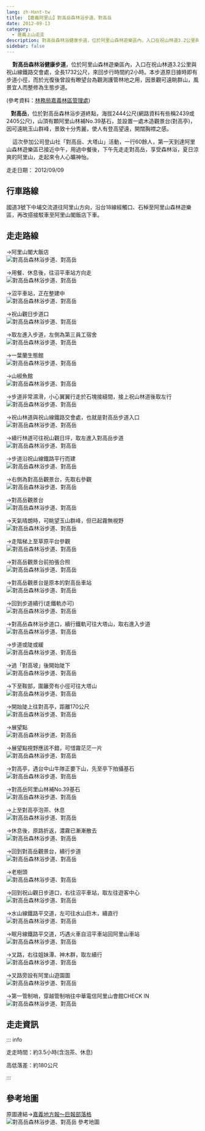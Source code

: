 ```yaml
---
lang: zh-Hant-tw
title: 【嘉義阿里山】對高岳森林浴步道、對高岳
date: 2012-09-13
category: 
  - 嘉義上山走走
description: 對高岳森林浴健康步道，位於阿里山森林遊樂區內，入口在祝山林道3.2公里與祝山線鐵路交會處，全長1732公尺，來回步行時間約2小時。本步道原日據時即有步道小徑，而於光復後曾設有瞭望台為觀測護管林地之用，因景觀可遠眺群山，風景宜人而整修為生態步道。
sidebar: false
---
```


    **對高岳森林浴健康步道**，位於阿里山森林遊樂區內，入口在祝山林道3.2公里與祝山線鐵路交會處，全長1732公尺，來回步行時間約2小時。本步道原日據時即有步道小徑，而於光復後曾設有瞭望台為觀測護管林地之用，因景觀可遠眺群山，風景宜人而整修為生態步道。

(參考資料：[林務局嘉義林區管理處](http://chiayi.forest.gov.tw/ct.asp?xItem=34699&ctNode=2309&mp=340))  

<!-- more -->

   **對高岳**，位於對高岳森林浴步道終點，海拔2444公尺(網路資料有些稱2439或2405公尺)，山頂有顆阿里山林補No.39基石，並設置一處木造觀景台(對高亭)，因可遠眺玉山群峰，景致十分秀麗，使人有登高望遠，開闊胸襟之感。  

    這次參加公司登山社「對高岳、大塔山」活動，一行60餘人，第一天到達阿里山森林遊樂區已接近中午，用過中餐後，下午先走走對高岳，享受森林浴，夏日涼爽的阿里山，走起來令人心曠神怡。

走走日期： 2012/09/09

## 行車路線 
國道3號下中埔交流道往阿里山方向，沿台18線經觸口、石棹至阿里山森林遊樂區，再改搭接駁車至阿里山閣飯店下車。

## 走走路線
→阿里山閣大飯店  
![對高岳森林浴步道、對高岳](https://1013399.github.io/image-3/183/233573037_l.jpg)

→用餐、休息後，往沼平車站方向走  
![對高岳森林浴步道、對高岳](https://1013399.github.io/image-3/183/233573108_l.jpg)

→沼平車站，正在整建中  
![對高岳森林浴步道、對高岳](https://1013399.github.io/image-3/183/233573111_l.jpg)

→祝山觀日步道口  
![對高岳森林浴步道、對高岳](https://1013399.github.io/image-3/183/233573113_l.jpg)

→取左進入步道，左側為第三員工宿舍  
![對高岳森林浴步道、對高岳](https://1013399.github.io/image-3/183/233573115_l.jpg)

→一葉蘭生態館  
![對高岳森林浴步道、對高岳](https://1013399.github.io/image-3/183/233573117_l.jpg)

→山椒魚館  
![對高岳森林浴步道、對高岳](https://1013399.github.io/image-3/183/233573120_l.jpg)

→步道非常濕滑，小心翼翼行走於石塊接縫間，接上祝山林道後取左行  
![對高岳森林浴步道、對高岳](https://1013399.github.io/image-3/183/233573125_l.jpg)

→祝山林道與祝山線鐵路交會處，也就是對高岳步道入口  
![對高岳森林浴步道、對高岳](https://1013399.github.io/image-3/183/233573129_l.jpg)

→續行林道可往祝山觀日坪，取左進入對高岳步道  
![對高岳森林浴步道、對高岳](https://1013399.github.io/image-3/183/233573132_l.jpg)

→步道沿祝山線鐵路平行而建  
![對高岳森林浴步道、對高岳](https://1013399.github.io/image-3/183/233573133_l.jpg)

→右側為對高岳觀景台，先取右參觀  
![對高岳森林浴步道、對高岳](https://1013399.github.io/image-3/183/233573138_l.jpg)

→對高岳觀景台  
![對高岳森林浴步道、對高岳](https://1013399.github.io/image-3/183/233573139_l.jpg)

→天氣晴朗時，可眺望玉山群峰，但已起霧無視野  
![對高岳森林浴步道、對高岳](https://1013399.github.io/image-3/183/233573150_l.jpg)

→走階梯上至草原平台參觀  
![對高岳森林浴步道、對高岳](https://1013399.github.io/image-3/183/233573160_l.jpg)

→對高岳觀景台前拍張合照  
![對高岳森林浴步道、對高岳](https://1013399.github.io/image-3/183/233573156_l.jpg)

→對高岳觀景台是原本的對高岳車站  
![對高岳森林浴步道、對高岳](https://1013399.github.io/image-3/183/233573153_l.jpg)

→回到步道續行(走鐵軌亦可)  
![對高岳森林浴步道、對高岳](https://1013399.github.io/image-3/183/233573166_l.jpg)

→對高岳森林浴步道口，續行鐵軌可往大塔山，取右進入步道  
![對高岳森林浴步道、對高岳](https://1013399.github.io/image-3/183/233573168_l.jpg)

→步道或陡或緩  
![對高岳森林浴步道、對高岳](https://1013399.github.io/image-3/183/233573172_l.jpg)

→過「對高坡」後開始陡下  
![對高岳森林浴步道、對高岳](https://1013399.github.io/image-3/183/233573178_l.jpg)

→下至鞍部，圍籬旁有小徑可往大塔山  
![對高岳森林浴步道、對高岳](https://1013399.github.io/image-3/183/233573179_l.jpg)

→開始陡上往對高亭，距離170公尺  
![對高岳森林浴步道、對高岳](https://1013399.github.io/image-3/183/233573184_l.jpg)

→展望點  
![對高岳森林浴步道、對高岳](https://1013399.github.io/image-3/183/233573185_l.jpg)

→展望點視野應該不錯，可惜霧茫茫一片  
![對高岳森林浴步道、對高岳](https://1013399.github.io/image-3/183/233573188_l.jpg)

→對高亭，遇台中山牛隊正要下山，先至亭下拍攝基石  
![對高岳森林浴步道、對高岳](https://1013399.github.io/image-3/183/233573190_l.jpg)

→對高岳阿里山林補No.39基石  
![對高岳森林浴步道、對高岳](https://1013399.github.io/image-3/183/233573195_l.jpg)

→上至對高亭泡茶、休息  
![對高岳森林浴步道、對高岳](https://1013399.github.io/image-3/183/233573197_l.jpg)

→休息後，原路折返，濃霧已漸漸散去  
![對高岳森林浴步道、對高岳](https://1013399.github.io/image-3/183/233573200_l.jpg)

→回到對高岳觀景台，續行步道  
![對高岳森林浴步道、對高岳](https://1013399.github.io/image-3/183/233573204_l.jpg)

→老樹頭  
![對高岳森林浴步道、對高岳](https://1013399.github.io/image-3/183/233573208_l.jpg)

→回到祝山觀日步道口，右往沼平車站，取左往遊客中心  
![對高岳森林浴步道、對高岳](https://1013399.github.io/image-3/183/233573211_l.jpg)

→水山線鐵路平交道，左可往水山巨木，續直行  
![對高岳森林浴步道、對高岳](https://1013399.github.io/image-3/183/233573214_l.jpg)

→眠月線鐵路平交道，巧遇火車自沼平車站回阿里山車站  
![對高岳森林浴步道、對高岳](https://1013399.github.io/image-3/183/233573220_l.jpg)

→叉路，右往姐妹潭、神木群，取左續行  
![對高岳森林浴步道、對高岳](https://1013399.github.io/image-3/183/233573221_l.jpg)

→叉路旁設有阿里山遊園圖  
![對高岳森林浴步道、對高岳](https://1013399.github.io/image-3/183/233573232_l.jpg)

→第一管制哨，穿越管制哨往中華電信阿里山會館CHECK IN  
![對高岳森林浴步道、對高岳](https://1013399.github.io/image-3/183/233573240_l.jpg)

## 走走資訊

::: info

走走時間：約3.5小時(含泡茶、休息)

高低落差：約180公尺

:::

## 參考地圖
原圖連結→[嘉義地方報～巨報部落格](http://tw.myblog.yahoo.com/jw!ONwOeuWVEhiQ9QSzsDub9TH9/article?mid=8714)  
![對高岳森林浴步道、對高岳 參考地圖](https://1013399.github.io/image-3/183/233603796_l.jpg)